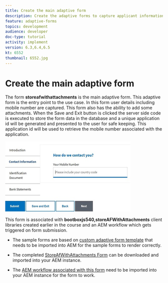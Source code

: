 ```yaml
---
title: Create the main adaptive form
description: Create the adaptive forms to capture applicant information and adaptive form to retrieve the saved adaptive form
feature: adaptive-forms
topics: development
audience: developer
doc-type: tutorial
activity: implement
version: 6.3,6.4,6.5
kt: 6552
thumbnail: 6552.jpg
---
```


# Create the main adaptive form

The form **storeafwithattachments** is the main adaptive form. This adaptive form is the entry point to the use case. In this form user details including mobile number are captured. This form also has the ability to add some attachments. When the Save and Exit button is clicked the server side code is executed to store the form data in the database and a unique application id will be generated and presented to the user for safe keeping. This application id will be used to retrieve the mobile number associated with the application.

![main application form](assets/6552.JPG)

This form is associated with **bootboxjs540,storeAFWithAttachments** client libraries created earlier in the course and an AEM workflow which gets triggered on form submission.


* The sample forms are based on [custom adaptive form template](assets/custom-template-with-page-component.zip) that needs to be imported into AEM for the sample forms to render correctly.

* The completed [StoreAfWithAttachments Form](assets/store-af-with-attachments-form.zip) can be downloaded and imported into your AEM instance.

* The [AEM workflow associated with this form](assets/workflow-model-store-af-with-attachments.zip) need to be imported into your AEM instance for the form to work.




